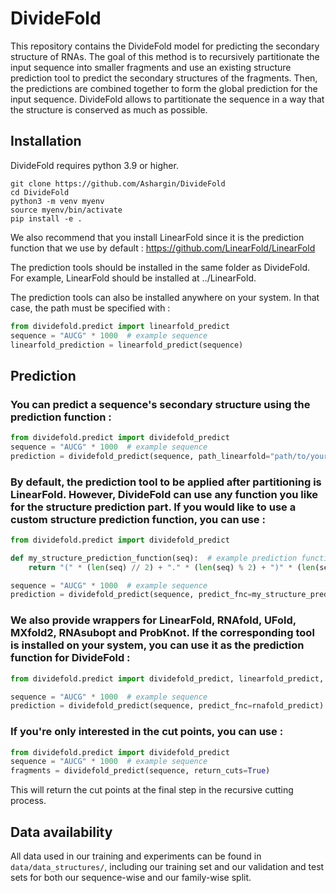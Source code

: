 # DivideFold

This repository contains the DivideFold model for predicting the secondary structure of RNAs.
The goal of this method is to recursively partitionate the input sequence into smaller fragments and use an existing structure prediction tool to predict the secondary structures of the fragments. Then, the predictions are combined together to form the global prediction for the input sequence.
DivideFold allows to partitionate the sequence in a way that the structure is conserved as much as possible.

## Installation

DivideFold requires python 3.9 or higher.

``` console
git clone https://github.com/Ashargin/DivideFold
cd DivideFold
python3 -m venv myenv
source myenv/bin/activate
pip install -e .
```

We also recommend that you install LinearFold since it is the prediction function that we use by default : https://github.com/LinearFold/LinearFold

The prediction tools should be installed in the same folder as DivideFold.
For example, LinearFold should be installed at ../LinearFold.

The prediction tools can also be installed anywhere on your system.
In that case, the path must be specified with :

``` python
from dividefold.predict import linearfold_predict
sequence = "AUCG" * 1000  # example sequence
linearfold_prediction = linearfold_predict(sequence)
```

## Prediction

### You can predict a sequence's secondary structure using the prediction function :
``` python
from dividefold.predict import dividefold_predict
sequence = "AUCG" * 1000  # example sequence
prediction = dividefold_predict(sequence, path_linearfold="path/to/your/linearfold/repository")
```

### By default, the prediction tool to be applied after partitioning is LinearFold. However, DivideFold can use any function you like for the structure prediction part. If you would like to use a custom structure prediction function, you can use :
``` python
from dividefold.predict import dividefold_predict

def my_structure_prediction_function(seq):  # example prediction function
    return "(" * (len(seq) // 2) + "." * (len(seq) % 2) + ")" * (len(seq) // 2)

sequence = "AUCG" * 1000  # example sequence
prediction = dividefold_predict(sequence, predict_fnc=my_structure_prediction_function)
```

### We also provide wrappers for LinearFold, RNAfold, UFold, MXfold2, RNAsubopt and ProbKnot. If the corresponding tool is installed on your system, you can use it as the prediction function for DivideFold :
``` python
from dividefold.predict import dividefold_predict, linearfold_predict, rnafold_predict, ufold_predict, mxfold2_predict, rnasubopt_predict, probknot_predict

sequence = "AUCG" * 1000  # example sequence
prediction = dividefold_predict(sequence, predict_fnc=rnafold_predict)  # if you want to use RNAfold as the prediction function
```

### If you're only interested in the cut points, you can use :
``` python
from dividefold.predict import dividefold_predict
sequence = "AUCG" * 1000  # example sequence
fragments = dividefold_predict(sequence, return_cuts=True)
```
This will return the cut points at the final step in the recursive cutting process.

## Data availability
All data used in our training and experiments can be found in `data/data_structures/`, including our training set and our validation and test sets for both our sequence-wise and our family-wise split.
